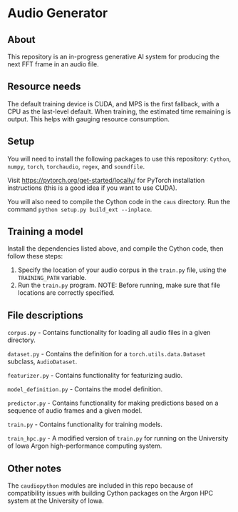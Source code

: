 # Audio Generator

## About
This repository is an in-progress generative AI system for producing the next FFT frame in an audio file.

## Resource needs
The default training device is CUDA, and MPS is the first fallback, with a CPU as the last-level default. When training, the estimated time remaining is output. This helps with gauging resource consumption.

## Setup
You will need to install the following packages to use this repository:
`Cython`, `numpy`, `torch`, `torchaudio`, `regex`, and `soundfile`.

Visit https://pytorch.org/get-started/locally/ for PyTorch installation instructions (this is a good idea if you want to use CUDA).

You will also need to compile the Cython code in the `caus` directory. Run the command `python setup.py build_ext --inplace`.

## Training a model
Install the dependencies listed above, and compile the Cython code, then follow these steps:
1. Specify the location of your audio corpus in the `train.py` file, using the `TRAINING_PATH` variable.
2. Run the `train.py` program. NOTE: Before running, make sure that file locations are correctly specified.

## File descriptions
`corpus.py` - Contains functionality for loading all audio files in a given directory.

`dataset.py` - Contains the definition for a `torch.utils.data.Dataset` subclass, `AudioDataset`.

`featurizer.py` - Contains functionality for featurizing audio.

`model_definition.py` - Contains the model definition.

`predictor.py` - Contains functionality for making predictions based on a sequence of audio frames and a given model.

`train.py` - Contains functionality for training models.

`train_hpc.py` - A modified version of `train.py` for running on the University of Iowa Argon high-performance computing system.

## Other notes
The `caudiopython` modules are included in this repo because of compatibility issues with building Cython packages on the Argon HPC system at the University of Iowa.
